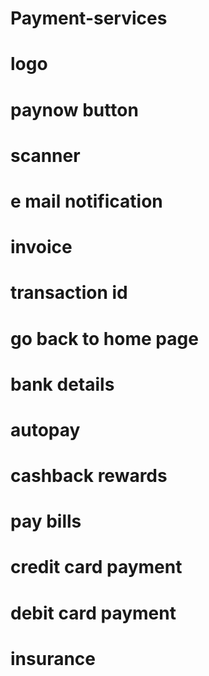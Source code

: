 # Payment-services
# logo
# paynow button
# scanner
 # e mail notification
# invoice 
# transaction id
# go back to home page
# bank details
# autopay
# cashback rewards
# pay bills 
# credit card payment
# debit card payment
# insurance

